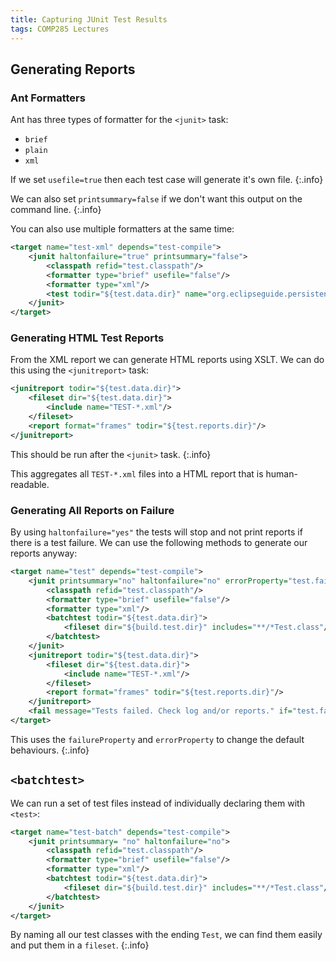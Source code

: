 ```yaml
---
title: Capturing JUnit Test Results
tags: COMP285 Lectures
---
```

## Generating Reports
### Ant Formatters
Ant has three types of formatter for the `<junit>` task:

* `brief`
* `plain`
* `xml`

If we set `usefile=true` then each test case will generate it's own file.
{:.info}

We can also set `printsummary=false` if we don't want this output on the command line.
{:.info}

You can also use multiple formatters at the same time:

```xml
<target name="test-xml" depends="test-compile">
	<junit haltonfailure="true" printsummary="false">
		<classpath refid="test.classpath"/>
		<formatter type="brief" usefile="false"/>
		<formatter type="xml"/>
		<test todir="${test.data.dir}" name="org.eclipseguide.persistence.FilePersistenceServicesTest"/>
	</junit>
</target>
```

### Generating HTML Test Reports
From the XML report we can generate HTML reports using XSLT. We can do this using the `<junitreport>` task:

```xml
<junitreport todir="${test.data.dir}">
	<fileset dir="${test.data.dir}">
		<include name="TEST-*.xml"/>
	</fileset>
	<report format="frames" todir="${test.reports.dir}"/>
</junitreport>
```

This should be run after the `<junit>` task.
{:.info}

This aggregates all `TEST-*.xml` files into a HTML report that is human-readable.

### Generating All Reports on Failure
By using `haltonfailure="yes"` the tests will stop and not print reports if there is a test failure. We can use the following methods to generate our reports anyway:

```xml
<target name="test" depends="test-compile">
	<junit printsummary="no" haltonfailure="no" errorProperty="test.failed" failureProperty="test.failed">
		<classpath refid="test.classpath"/>
		<formatter type="brief" usefile="false"/>
		<formatter type="xml"/>
		<batchtest todir="${test.data.dir}">
			<fileset dir="${build.test.dir}" includes="**/*Test.class"/>
		</batchtest>
	</junit>
	<junitreport todir="${test.data.dir}">
		<fileset dir="${test.data.dir}">
			<include name="TEST-*.xml"/>
		</fileset>
		<report format="frames" todir="${test.reports.dir}"/>
	</junitreport>
	<fail message="Tests failed. Check log and/or reports." if="test.failed"/>
</target>
```

This uses the `failureProperty` and `errorProperty` to change the default behaviours.
{:.info}

## `<batchtest>`
We can run a set of test files instead of individually declaring them with `<test>`:

```xml
<target name="test-batch" depends="test-compile">
	<junit printsummary= "no" haltonfailure="no">
		<classpath refid="test.classpath"/>
		<formatter type="brief" usefile="false"/>
		<formatter type="xml"/>
		<batchtest todir="${test.data.dir}">
			<fileset dir="${build.test.dir}" includes="**/*Test.class"/>
		</batchtest>
	</junit>
</target>
```

By naming all our test classes with the ending `Test`, we can find them easily and put them in a `fileset`.
{:.info}